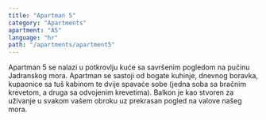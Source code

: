 ```yaml
---
title: "Apartman 5"
category: "Apartments"
apartment: "A5"
language: "hr"
path: "/apartments/apartment5"
---
```


Apartman 5 se nalazi u potkrovlju kuće sa savršenim pogledom na pučinu Jadranskog mora. Apartman se sastoji od bogate kuhinje, dnevnog boravka, kupaonice sa tuš kabinom te dvije spavaće sobe (jedna soba sa bračnim krevetom, a druga sa odvojenim krevetima). Balkon je kao stvoren za uživanje u svakom vašem obroku uz prekrasan pogled na valove našeg mora.

